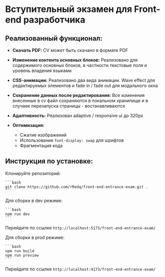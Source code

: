 # Вступительный экзамен для Front-end разработчика

## Реализованный функционал:

- **Скачать PDF:**
  CV может быть скачано в формате PDF

- **Изменение контента основных блоков:**
  Реализовано для содержимого основных блоков, в частности текстовые поля и уровень владения языками

- **CSS-анимации:**
  Реализовано два вида анимации. Wave effect для редактируемых элементов и fade in / fade out для модального окна

- **Сохранение данных после редактирования:**
  Все изменения внесенные в cv файл сохраняются в локальном хранилище и в случаее перезапуска страницы - востанавливаются

- **Адаптивность:**
  Реализован adaptive / responsive ui до 320px

- **Оптимизация:**
  - Сжатие изображений
  - Использование `font-display: swap` для шрифтов
  - Фрагментация кода

## Инструкция по установке:

Клонируйте репозиторий:

    ```bash
    git clone https://github.com/rRedq/front-end-entrance-exam.git .
    ```

Для сборки в dev режиме:

    ```bash
    npm run dev
    ```

Перейдите по ссылке `http://localhost:5173/front-end-entrance-exam/`

Для сборки в prod режиме:

    ```bash
    npm run build
    npm run preview
    ```

Перейдите по ссылке `http://localhost:4173/front-end-entrance-exam/`
